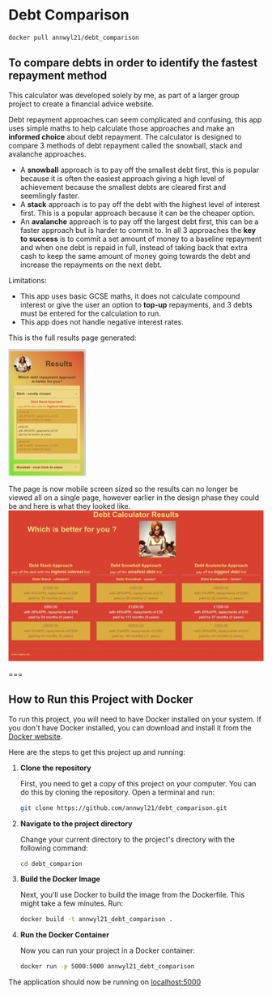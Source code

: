 # Debt Comparison

```bash
docker pull annwyl21/debt_comparison
```

## To compare debts in order to identify the fastest repayment method

This calculator was developed solely by me, as part of a larger group project to create a financial advice website.

Debt repayment approaches can seem complicated and confusing, this app uses simple maths to help calculate those approaches and make an **informed choice** about debt repayment. The calculator is designed to compare 3 methods of debt repayment called the snowball, stack and avalanche approaches.

- A **snowball** approach is to pay off the smallest debt first, this is popular because it is often the easiest approach giving a high level of achievement because the smallest debts are cleared first and seemlingly faster.
- A **stack** approach is to pay off the debt with the highest level of interest first. This is a popular approach because it can be the cheaper option.
- An **avalanche** approach is to pay off the largest debt first, this can be a faster approach but is harder to commit to.
In all 3 approaches the __key to success__ is to commit a set amount of money to a baseline repayment and when one debt is repaid in full, instead of taking back that extra cash to keep the same amount of money going towards the debt and increase the repayments on the next debt.

Limitations:
- This app uses basic GCSE maths, it does not calculate compound interest or give the user an option to __top-up__ repayments, and 3 debts must be entered for the calculation to run.
- This app does not handle negative interest rates.

This is the full results page generated:

![Image - Results page from debt comparison app](./application/static/images/debt_comparison_small.png)

The page is now mobile screen sized so the results can no longer be viewed all on a single page, however earlier in the design phase they could be and here is what they looked like.
![Image - Results page from debt comparison app](./application/static/images/debtcomparison.jpg)

===
## How to Run this Project with Docker

To run this project, you will need to have Docker installed on your system. If you don't have Docker installed, you can download and install it from the [Docker website](https://www.docker.com/get-started).

Here are the steps to get this project up and running:

1. **Clone the repository**

   First, you need to get a copy of this project on your computer. You can do this by cloning the repository. Open a terminal and run:

   ```bash
   git clone https://github.com/annwyl21/debt_comparison.git
   ```

2. **Navigate to the project directory**

   Change your current directory to the project's directory with the following command:

   ```bash
   cd debt_comparion
   ```

3. **Build the Docker Image**

   Next, you'll use Docker to build the image from the Dockerfile. This might take a few minutes. Run:

   ```bash
   docker build -t annwyl21_debt_comparison .
   ```

4. **Run the Docker Container**

   Now you can run your project in a Docker container:

   ```bash
   docker run -p 5000:5000 annwyl21_debt_comparison
   ```
The application should now be running on [localhost:5000](http://localhost:5000)
